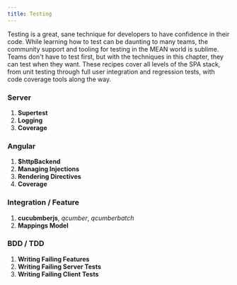 ```yaml
---
title: Testing
---
```


Testing is a great, sane technique for developers to have confidence in their code. While learning how to test can be daunting to many teams, the community support and tooling for testing in the MEAN world is sublime. Teams don't have to test first, but with the techniques in this chapter, they can test when they want. These recipes cover all levels of the SPA stack, from unit testing through full user integration and regression tests, with code coverage tools along the way.

### Server
1. **Supertest**
1. **Logging**
1. **Coverage**

### Angular
1. **$httpBackend**
1. **Managing Injections**
1. **Rendering Directives**
1. **Coverage**

### Integration / Feature
1. **cucubmberjs**, *qcumber*, *qcumberbatch*
1. **Mappings Model**

### BDD / TDD
1. **Writing Failing Features**
1. **Writing Failing Server Tests**
1. **Writing Failing Client Tests**
